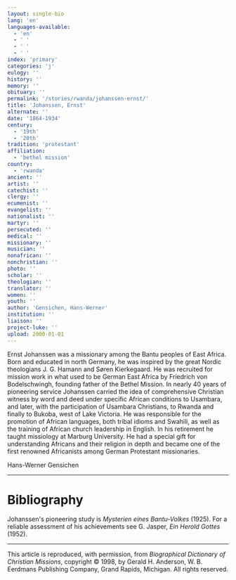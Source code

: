 ```yaml
---
layout: single-bio
lang: 'en'
languages-available:
  - 'en'
  - ' '
  - ' '
  - ' '
index: 'primary'
categories: 'j'
eulogy: ''
history: ''
memory: ''
obituary: ''
permalink: '/stories/rwanda/johanssen-ernst/'
title: 'Johanssen, Ernst'
alternate: ''
date: '1864-1934'
century:
  - '19th'
  - '20th'
tradition: 'protestant'
affiliation:
  - 'bethel mission'
country:
  - 'rwanda'
ancient: ''
artist: ''
catechist: ''
clergy: ''
ecumenist: ''
evangelist: ''
nationalist: ''
martyr: ''
persecuted: ''
medical: ''
missionary: ''
musician: ''
nonafrican: ''
nonchristian: ''
photo: ''
scholar: ''
theologian: ''
translator: ''
women: ''
youth: ''
author: 'Gensichen, Hans-Werner'
institution: ''
liaison: ''
project-luke: ''
upload: 2000-01-01
---
```



Ernst Johanssen was a missionary among the Bantu peoples of East Africa. Born and educated in north Germany, he was inspired by the great Nordic theologians J. G. Hamann and Søren Kierkegaard. He was recruited for mission work in what used to be German East Africa by Friedrich von Bodelschwingh, founding father of the Bethel Mission. In nearly 40 years of pioneering service Johanssen carried the idea of comprehensive Christian witness by word and deed under specific African conditions to Usambara, and later, with the participation of Usambara Christians, to Rwanda and finally to Bukoba, west of Lake Victoria. He was responsible for the promotion of African languages, both tribal idioms and Swahili, as well as the training of African church leadership in English. In his retirement he taught missiology at Marburg University. He had a special gift for understanding Africans and their religion in depth and became one of the first renowned Africanists among German Protestant missionaries.

Hans-Werner Gensichen

---

# Bibliography

Johanssen's pioneering study is *Mysterien eines Bantu-Volkes* (1925). For a reliable assessment of his achievements see G. Jasper, *Ein Herold Gottes* (1952).

---

This article is reproduced, with permission, from *Biographical Dictionary of Christian Missions*, copyright © 1998, by Gerald H. Anderson, W. B. Eerdmans Publishing Company, Grand Rapids, Michigan. All rights reserved.